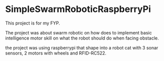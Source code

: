 # SimpleSwarmRoboticRaspberryPi

This project is for my FYP.

The project was about swarm robotic on how does to implement 
basic intelligence motor skill on what the robot should do when facing obstacle.

the project was using raspberrypi that shape into a robot cat with 3 sonar sensors, 
2 motors with wheels and RFID-RC522.
